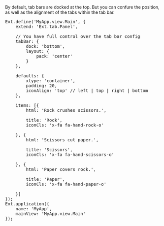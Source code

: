 By default, tab bars are docked at the top. But you can confure the position, 
as well as the alignment of the tabs within the tab bar.

<pre class="runnable run">
Ext.define('MyApp.view.Main', {
    extend: 'Ext.tab.Panel',

    // You have full control over the tab bar config
    tabBar: {
        dock: 'bottom',
        layout: {
            pack: 'center'
        }
    },

    defaults: {
        xtype: 'container',
        padding: 20,
        iconAlign: 'top' // left | top | right | bottom
    },

    items: [{
        html: 'Rock crushes scissors.',

        title: 'Rock',
        iconCls: 'x-fa fa-hand-rock-o'

    }, {
        html: 'Scissors cut paper.',

        title: 'Scissors',
        iconCls: 'x-fa fa-hand-scissors-o'

    }, {
        html: 'Paper covers rock.',

        title: 'Paper',
        iconCls: 'x-fa fa-hand-paper-o'

    }]
});
Ext.application({
    name: 'MyApp',
    mainView: 'MyApp.view.Main'
});





</pre>
